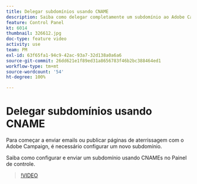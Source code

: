 ```yaml
---
title: Delegar subdomínios usando CNAME
description: Saiba como delegar completamente um subdomínio ao Adobe Campaign.
feature: Control Panel
kt: 6014
thumbnail: 326612.jpg
doc-type: feature video
activity: use
team: PM
exl-id: 63f65fa1-94c9-42ac-93a7-32d138a0a6a6
source-git-commit: 26dd621e1f89ed31a8656783f46b2bc388464ed1
workflow-type: tm+mt
source-wordcount: '54'
ht-degree: 100%

---
```


# Delegar subdomínios usando CNAME

Para começar a enviar emails ou publicar páginas de aterrissagem com o Adobe Campaign, é necessário configurar um novo subdomínio.

Saiba como configurar e enviar um subdomínio usando CNAMEs no Painel de controle.

>[!VIDEO](https://video.tv.adobe.com/v/326612?quality=12)
